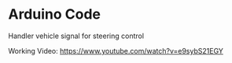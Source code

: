 # Arduino Code

Handler vehicle signal for steering control

Working Video:
https://www.youtube.com/watch?v=e9sybS21EGY
